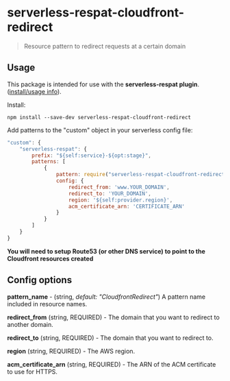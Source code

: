 # serverless-respat-cloudfront-redirect
> Resource pattern to redirect requests at a certain domain

## Usage

This package is intended for use with the **serverless-respat plugin**. ([install/usage info](https://github.com/traviswimer/serverless-respat)).

Install:

`npm install --save-dev serverless-respat-cloudfront-redirect`

Add patterns to the "custom" object in your serverless config file:

```javascript
"custom": {
	"serverless-respat": {
		prefix: "${self:service}-${opt:stage}",
		patterns: [
			{
				pattern: require("serverless-respat-cloudfront-redirect"),
				config: {
					redirect_from: 'www.YOUR_DOMAIN',
					redirect_to: 'YOUR_DOMAIN',
					region: '${self:provider.region}',
					acm_certificate_arn: 'CERTIFICATE_ARN'
				}
			}
		]
	}
}
```

**You will need to setup Route53 (or other DNS service) to point to the Cloudfront resources created**

## Config options
**pattern_name** - (string, _default: "CloudfrontRedirect"_) A pattern name included in resource names.

**redirect_from** (string, REQUIRED) - The domain that you want to redirect to another domain.

**redirect_to** (string, REQUIRED) - The domain that you want to redirect to.

**region** (string, REQUIRED) - The AWS region.

**acm_certificate_arn** (string, REQUIRED) - The ARN of the ACM certificate to use for HTTPS.

